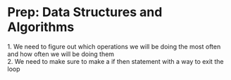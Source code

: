 # Prep: Data Structures and Algorithms

1\. We need to figure out which operations we will be doing the most often and how often we will be doing them  
2\. We need to make sure to make a if then statement with a way to exit the loop  
